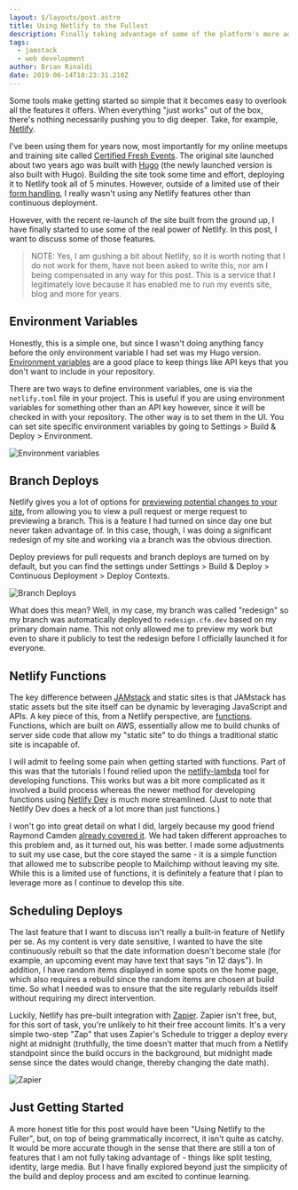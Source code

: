 ```yaml
---
layout: $/layouts/post.astro
title: Using Netlify to the Fullest
description: Finally taking advantage of some of the platform's more advanced features.
tags:
  - jamstack
  - web development
author: Brian Rinaldi
date: 2019-06-14T10:23:31.210Z
---
```


Some tools make getting started so simple that it becomes easy to overlook all the features it offers. When everything "just works" out of the box, there's nothing necessarily pushing you to dig deeper. Take, for example, [Netlify](https://www.netlify.com/).

I've been using them for years now, most importantly for my online meetups and training site called [Certified Fresh Events](https://cfe.dev/). The original site launched about two years ago was built with [Hugo](https://gohugo.io/) (the newly launched version is also built with Hugo). Building the site took some time and effort, deploying it to Netlify took all of 5 minutes. However, outside of a limited use of their [form handling](https://www.netlify.com/docs/form-handling/), I really wasn't using any Netlify features other than continuous deployment.

However, with the recent re-launch of the site built from the ground up, I have finally started to use some of the real power of Netlify. In this post, I want to discuss some of those features.

> NOTE: Yes, I am gushing a bit about Netlify, so it is worth noting that I do not work for them, have not been asked to write this, nor am I being compensated in any way for this post. This is a service that I legitimately love because it has enabled me to run my events site, blog and more for years.

## Environment Variables

Honestly, this is a simple one, but since I wasn't doing anything fancy before the only environment variable I had set was my Hugo version. [Environment variables](https://www.netlify.com/docs/continuous-deployment/#environment-variables) are a good place to keep things like API keys that you don't want to include in your repository.

There are two ways to define environment variables, one is via the `netlify.toml` file in your project. This is useful if you are using environment variables for something other than an API key however, since it will be checked in with your repository. The other way is to set them in the UI. You can set site specific environment variables by going to Settings > Build & Deploy > Environment.

![Environment variables](/images/posts/netlify/environment_variables.png)

## Branch Deploys

Netlify gives you a lot of options for [previewing potential changes to your site](https://www.netlify.com/docs/continuous-deployment/#branches-deploys), from allowing you to view a pull request or merge request to previewing a branch. This is a feature I had turned on since day one but never taken advantage of. In this case, though, I was doing a significant redesign of my site and working via a branch was the obvious direction.

Deploy previews for pull requests and branch deploys are turned on by default, but you can find the settings under Settings > Build & Deploy > Continuous Deployment > Deploy Contexts.

![Branch Deploys](/images/posts/netlify/deploy_contexts.png)

What does this mean? Well, in my case, my branch was called "redesign" so my branch was automatically deployed to `redesign.cfe.dev` based on my primary domain name. This not only allowed me to preview my work but even to share it publicly to test the redesign before I officially launched it for everyone.

## Netlify Functions

The key difference between [JAMstack](https://jamstack.org/) and static sites is that JAMstack has static assets but the site itself can be dynamic by leveraging JavaScript and APIs. A key piece of this, from a Netlify perspective, are [functions](https://www.netlify.com/docs/functions/). Functions, which are built on AWS, essentially allow me to build chunks of server side code that allow my "static site" to do things a traditional static site is incapable of.

I will admit to feeling some pain when getting started with functions. Part of this was that the tutorials I found relied upon the [netlify-lambda](https://github.com/netlify/netlify-lambda) tool for developing functions. This works but was a bit more complicated as it involved a build process whereas the newer method for developing functions using [Netlify Dev](https://www.netlify.com/products/dev/) is much more streamlined. (Just to note that Netlify Dev does a heck of a lot more than just functions.)

I won't go into great detail on what I did, largely because my good friend Raymond Camden [already covered it](https://www.netlify.com/products/dev/). We had taken different approaches to this problem and, as it turned out, his was better. I made some adjustments to suit my use case, but the core stayed the same - it is a simple function that allowed me to subscribe people to Mailchimp without leaving my site. While this is a limited use of functions, it is definitely a feature that I plan to leverage more as I continue to develop this site.

## Scheduling Deploys

The last feature that I want to discuss isn't really a built-in feature of Netlify per se. As my content is very date sensitive, I wanted to have the site continuously rebuilt so that the date information doesn't become stale (for example, an upcoming event may have text that says "in 12 days"). In addition, I have random items displayed in some spots on the home page, which also requires a rebuild since the random items are chosen at build time. So what I needed was to ensure that the site regularly rebuilds itself without requiring my direct intervention.

Luckily, Netlify has pre-built integration with [Zapier](https://zapier.com). Zapier isn't free, but, for this sort of task, you're unlikely to hit their free account limits. It's a very simple two-step "Zap" that uses Zapier's Schedule to trigger a deploy every night at midnight (truthfully, the time doesn't matter that much from a Netlify standpoint since the build occurs in the background, but midnight made sense since the dates would change, thereby changing the date math).

![Zapier](/images/posts/netlify/zapier.png)

## Just Getting Started

A more honest title for this post would have been "Using Netlify to the Fuller", but, on top of being grammatically incorrect, it isn't quite as catchy. It would be more accurate though in the sense that there are still a ton of features that I am not fully taking advantage of - things like split testing, identity, large media. But I have finally explored beyond just the simplicity of the build and deploy process and am excited to continue learning.